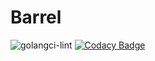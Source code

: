Barrel
====
![golangci-lint](https://github.com/nyanpassu/barrel/workflows/golangci-lint/badge.svg?branch=master)
[![Codacy Badge](https://api.codacy.com/project/badge/Grade/908a375189414056b00db809e67a45f8)](https://app.codacy.com/manual/nyanpassu/barrel?utm_source=github.com&utm_medium=referral&utm_content=nyanpassu/barrel&utm_campaign=Badge_Grade_Dashboard)

